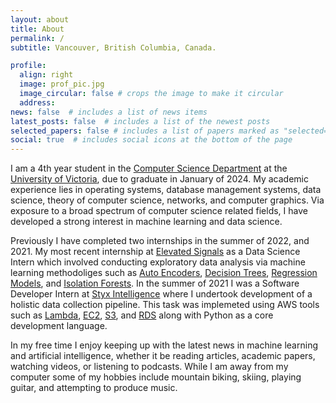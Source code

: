 ```yaml
---
layout: about
title: About
permalink: /
subtitle: Vancouver, British Columbia, Canada.

profile:
  align: right
  image: prof_pic.jpg
  image_circular: false # crops the image to make it circular
  address: 
news: false  # includes a list of news items
latest_posts: false  # includes a list of the newest posts
selected_papers: false # includes a list of papers marked as "selected={true}"
social: true  # includes social icons at the bottom of the page
---
```




I am a 4th year student in the [Computer Science Department](https://www.uvic.ca/ecs/computerscience/index.php) at the [University of Victoria](https://www.uvic.ca/), due to graduate in January of 2024. My academic experience lies in operating systems, database management systems, data science, theory of computer science, networks, and computer graphics. Via exposure to a broad spectrum of computer science related fields, I have developed a strong interest in machine learning and data science.

Previously I have completed two internships in the summer of 2022, and 2021. My most recent internship at [Elevated Signals](https://www.elevatedsignals.com/) as a Data Science Intern which involved conducting exploratory data analysis via machine learning methodoliges such as [Auto Encoders](https://en.wikipedia.org/wiki/Autoencoder), [Decision Trees](https://en.wikipedia.org/wiki/Decision_tree_learning), [Regression Models](https://en.wikipedia.org/wiki/Regression_analysis), and [Isolation Forests](https://en.wikipedia.org/wiki/Isolation_forest). In the summer of 2021 I was a Software Developer Intern at [Styx Intelligence](https://styxintel.com/) where I undertook development of a holistic data collection pipeline. This task was implemeted using AWS tools such as [Lambda](https://aws.amazon.com/lambda/), [EC2](https://aws.amazon.com/ec2/), [S3](https://aws.amazon.com/s3/), and [RDS](https://aws.amazon.com/rds/) along with Python as a core development language.

In my free time I enjoy keeping up with the latest news in machine learning and artificial intelligence, whether it be reading articles, academic papers, watching videos, or listening to podcasts. While I am away from my computer some of my hobbies include mountain biking, skiing, playing guitar, and attempting to produce music.
